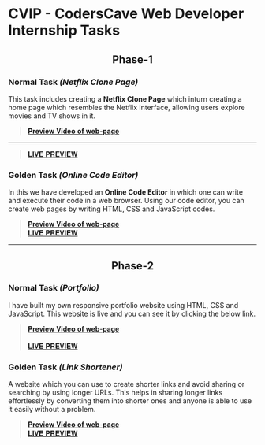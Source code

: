# CVIP - CodersCave Web Developer Internship Tasks <br>

<h2 align="center"> Phase-1 </h2>

### Normal Task *(Netflix Clone Page)*
This task includes creating a <b>Netflix Clone Page</b> which inturn creating a home page which resembles the Netflix interface, allowing users explore movies and TV shows in it.<br>
> [𝐏𝐫𝐞𝐯𝐢𝐞𝐰 𝐕𝐢𝐝𝐞𝐨 𝐨𝐟 𝐰𝐞𝐛-𝐩𝐚𝐠𝐞](https://www.linkedin.com/posts/rohith-vankayalapati_coderscave-webdevelopment-netflixclone-activity-7136400594684039168-spKN) <br>
------------------------------
> [𝐋𝐈𝐕𝐄 𝐏𝐑𝐄𝐕𝐈𝐄𝐖](https://va-rohith.github.io/CVIP/Netflix-Clone-Page/)

### Golden Task *(Online Code Editor)*
In this we have developed an <b>Online Code Editor</b> in which one can write and execute their code in a web browser. Using our code editor, you can create web pages by writing HTML, CSS and JavaScript codes.<br>
> [𝐏𝐫𝐞𝐯𝐢𝐞𝐰 𝐕𝐢𝐝𝐞𝐨 𝐨𝐟 𝐰𝐞𝐛-𝐩𝐚𝐠𝐞](https://www.linkedin.com/posts/rohith-vankayalapati_coderscave-webdevelopment-onlinecodeeditor-activity-7136401127926886401-uBIW) <br>
> [𝐋𝐈𝐕𝐄 𝐏𝐑𝐄𝐕𝐈𝐄𝐖](https://va-rohith.github.io/CVIP/Online-Code-Editor/)

<hr>

<h2 align="center"> Phase-2 </h2>

### Normal Task *(Portfolio)*
I have built my own responsive portfolio website using HTML, CSS and JavaScript. This website is live and you can see it by clicking the below link. <br>
> [𝐏𝐫𝐞𝐯𝐢𝐞𝐰 𝐕𝐢𝐝𝐞𝐨 𝐨𝐟 𝐰𝐞𝐛-𝐩𝐚𝐠𝐞](https://www.linkedin.com/posts/rohith-vankayalapati_coderscave-webdevelopment-portfoliowebsite-activity-7141822471552253952-8ylX) <br><br>
> [𝐋𝐈𝐕𝐄 𝐏𝐑𝐄𝐕𝐈𝐄𝐖](https://rohithv.netlify.app)

### Golden Task *(Link Shortener)*
A website which you can use to create shorter links and avoid sharing or searching by using longer URLs. This helps in sharing longer links effortlessly by converting them into shorter ones and anyone is able to use it easily without a problem.
> [𝐏𝐫𝐞𝐯𝐢𝐞𝐰 𝐕𝐢𝐝𝐞𝐨 𝐨𝐟 𝐰𝐞𝐛-𝐩𝐚𝐠𝐞](https://www.linkedin.com/posts/rohith-vankayalapati_coderscave-webdevelopment-linkshortener-activity-7141823386078302208-QzPG) <br>
> [𝐋𝐈𝐕𝐄 𝐏𝐑𝐄𝐕𝐈𝐄𝐖](https://va-rohith.github.io/CVIP/Netflix-Clone-Page/Link-Shortener) <br>
